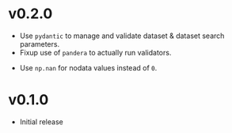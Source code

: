 # v0.2.0

- Use `pydantic` to manage and validate dataset & dataset search parameters.
- Fixup use of `pandera` to actually run validators.

* Use `np.nan` for nodata values instead of `0`.

# v0.1.0

- Initial release
